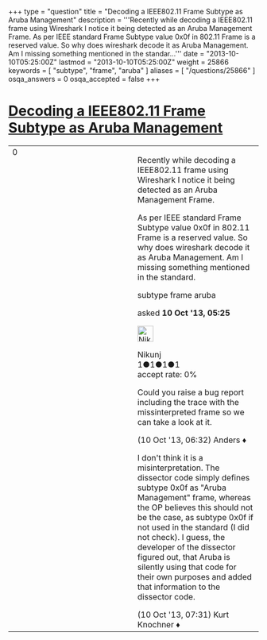 +++
type = "question"
title = "Decoding a IEEE802.11 Frame Subtype as Aruba Management"
description = '''Recently while decoding a IEEE802.11 frame using Wireshark I notice it being detected as an Aruba Management Frame.  As per IEEE standard Frame Subtype value 0x0f in 802.11 Frame is a reserved value. So why does wireshark decode it as Aruba Management. Am I missing something mentioned in the standar...'''
date = "2013-10-10T05:25:00Z"
lastmod = "2013-10-10T05:25:00Z"
weight = 25866
keywords = [ "subtype", "frame", "aruba" ]
aliases = [ "/questions/25866" ]
osqa_answers = 0
osqa_accepted = false
+++

<div class="headNormal">

# [Decoding a IEEE802.11 Frame Subtype as Aruba Management](/questions/25866/decoding-a-ieee80211-frame-subtype-as-aruba-management)

</div>

<div id="main-body">

<div id="askform">

<table id="question-table" style="width:100%;"><colgroup><col style="width: 50%" /><col style="width: 50%" /></colgroup><tbody><tr class="odd"><td style="width: 30px; vertical-align: top"><div class="vote-buttons"><div id="post-25866-score" class="post-score" title="current number of votes">0</div><div id="favorite-count" class="favorite-count"></div></div></td><td><div id="item-right"><div class="question-body"><p>Recently while decoding a IEEE802.11 frame using Wireshark I notice it being detected as an Aruba Management Frame.</p><p>As per IEEE standard Frame Subtype value 0x0f in 802.11 Frame is a reserved value. So why does wireshark decode it as Aruba Management. Am I missing something mentioned in the standard.</p></div><div id="question-tags" class="tags-container tags">subtype frame aruba</div><div id="question-controls" class="post-controls"></div><div class="post-update-info-container"><div class="post-update-info post-update-info-user"><p>asked <strong>10 Oct '13, 05:25</strong></p><img src="https://secure.gravatar.com/avatar/09330db20e638b5d8ec974c7f62c905d?s=32&amp;d=identicon&amp;r=g" class="gravatar" width="32" height="32" alt="Nikunj&#39;s gravatar image" /><p>Nikunj<br />
<span class="score" title="1 reputation points">1</span><span title="1 badges"><span class="badge1">●</span><span class="badgecount">1</span></span><span title="1 badges"><span class="silver">●</span><span class="badgecount">1</span></span><span title="1 badges"><span class="bronze">●</span><span class="badgecount">1</span></span><br />
<span class="accept_rate" title="Rate of the user&#39;s accepted answers">accept rate:</span> <span title="Nikunj has no accepted answers">0%</span></p></div></div><div id="comments-container-25866" class="comments-container"><span id="25875"></span><div id="comment-25875" class="comment"><div id="post-25875-score" class="comment-score"></div><div class="comment-text"><p>Could you raise a bug report including the trace with the missinterpreted frame so we can take a look at it.</p></div><div id="comment-25875-info" class="comment-info"><span class="comment-age">(10 Oct '13, 06:32)</span> Anders ♦</div></div><span id="25881"></span><div id="comment-25881" class="comment"><div id="post-25881-score" class="comment-score"></div><div class="comment-text"><p>I don't think it is a misinterpretation. The dissector code simply defines subtype 0x0f as "Aruba Management" frame, whereas the OP believes this should not be the case, as subtype 0x0f if not used in the standard (I did not check). I guess, the developer of the dissector figured out, that Aruba is silently using that code for their own purposes and added that information to the dissector code.</p></div><div id="comment-25881-info" class="comment-info"><span class="comment-age">(10 Oct '13, 07:31)</span> Kurt Knochner ♦</div></div></div><div id="comment-tools-25866" class="comment-tools"></div><div class="clear"></div><div id="comment-25866-form-container" class="comment-form-container"></div><div class="clear"></div></div></td></tr></tbody></table>

</div>

</div>


